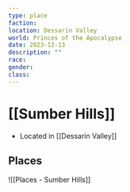 ```yaml
---
type: place
faction: 
location: Dessarin Valley
world: Princes of the Apocalypse
date: 2023-12-13
description: ""
race: 
gender: 
class:
---
```

# [[Sumber Hills]]

- Located in [[Dessarin Valley]]

## Places

![[Places - Sumber Hills]]